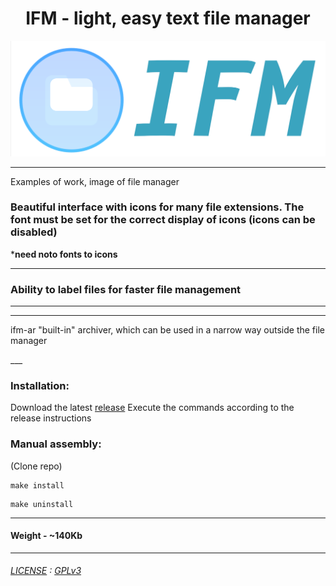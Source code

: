 



<div align="center">
<H1>IFM - light, easy text file manager</H1>
<a href="https://github.com/yinmus/ifm/">
<img src="ifm-logo.png" width="750">
</a>
</div>

____

Examples of work, image of file manager



<p>
<H3>Beautiful interface with icons for many file extensions. The font must be set for the correct display of icons (icons can be disabled)</H3>
</p>

***need noto fonts to icons**
___

<p>
  <H3> Ability to label files for faster file management </H3>  
</p>

___

___

<p>

ifm-ar "built-in" archiver, which can be used in a narrow way outside the file manager

</p>
___


### Installation:

Download the latest [release](https://github.com/yinmus/ifm/releases/)
Execute the commands according to the release instructions




### Manual assembly:

(Clone repo)

```
make install
```
```
make uninstall
```
____


#### Weight - ~140Kb
___




###### [LICENSE](LICENSE) : [GPLv3](https://www.gnu.org/licenses/gpl-3.0.ru.html)
